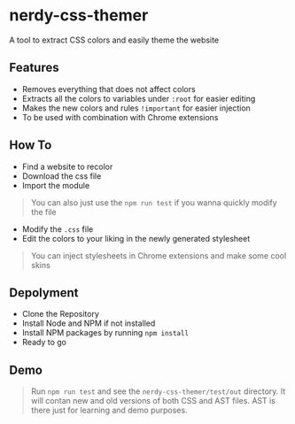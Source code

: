 # nerdy-css-themer
A tool to extract CSS colors and easily theme the website


## Features
- Removes everything that does not affect colors
- Extracts all the colors to variables under `:root` for easier editing
- Makes the new colors and rules `!important` for easier injection
- To be used with combination with Chrome extensions

## How To
- Find a website to recolor
- Download the css file
- Import the module
> You can also just use the `npm run test` if you wanna quickly modify the file
- Modify the `.css` file
- Edit the colors to your liking in the newly generated stylesheet
> You can inject stylesheets in Chrome extensions and make some cool skins

## Depolyment

- Clone the Repository
- Install Node and NPM if not installed
- Install NPM packages by running `npm install`
- Ready to go

## Demo
> Run `npm run test` and see the `nerdy-css-themer/test/out` directory. It will contan new and old versions of both CSS and AST files. AST is there just for learning and demo purposes.